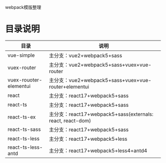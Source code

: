 webpack模版整理

# 目录说明
| 目录 | 说明 |
|---|---|
| vue-simple | 主分支：vue2+webpack5+sass |
| vuex-router | 主分支：vue2+webpack5+sass+vuex+vue-router |
| vuex-rouoter-elementui | 主分支：vue2+webpack5+sass+vuex+vue-router+elementui |
| react | 主分支：react17+webpack5+sass |
| react-ts | 主分支：react17+webpack5+sass |
| react-ts-ex | 主分支：react17+webpack5+sass(externals: react, react-dom) |
| react-ts-sass | 主分支：react17+webpack5+sass |
| react-ts-less | 主分支：react17+webpack5+less |
| react-ts-less-antd | 主分支：react17+webpack5+less4+antd4 |
